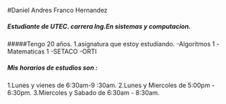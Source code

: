 #Daniel Andres Franco  Hernandez
##### Estudiante de UTEC. carrera Ing.En sistemas y computacion.
#####Tengo 20 años.
1.asignatura que estoy estudiando.
-Algoritmos 1
-Matematicas 1
-SETACO
-ORTI

##### Mis horarios de estudios son :
1.Lunes y vienes de 6:30am-9 :30am.
2.Lunes y Miercoles de 5:00pm - 6:30pm.
3.Miercoles y Sabado de 6:30am - 8:30am.
